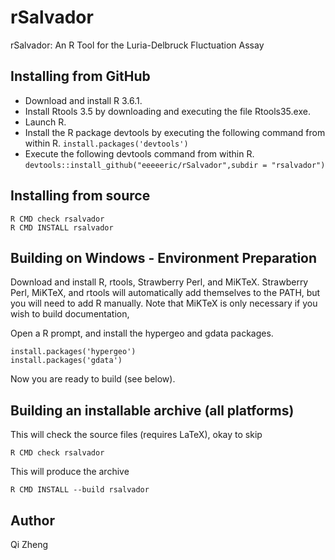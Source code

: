 rSalvador
=========

rSalvador: An R Tool for the Luria-Delbruck Fluctuation Assay

Installing from GitHub
----------------------

- Download and install R 3.6.1.
- Install Rtools 3.5 by downloading and executing the file Rtools35.exe.
- Launch R.
- Install the R package devtools by executing the following command from within R.
```install.packages('devtools')```
- Execute the following devtools command from within R.
```devtools::install_github("eeeeeric/rSalvador",subdir = "rsalvador")```

Installing from source
----------------------
```
R CMD check rsalvador
R CMD INSTALL rsalvador
```

Building on Windows - Environment Preparation
---------------------------------------------
Download and install R, rtools, Strawberry Perl, and MiKTeX. Strawberry Perl,
MiKTeX, and rtools will automatically add themselves to the PATH, but you will
need to add R manually. Note that MiKTeX is only necessary if you wish to build
documentation,

Open a R prompt, and install the hypergeo and gdata packages.
```
install.packages('hypergeo')
install.packages('gdata')
```

Now you are ready to build (see below).

Building an installable archive (all platforms)
-----------------------------------------------
This will check the source files (requires LaTeX), okay to skip
```
R CMD check rsalvador
```

This will produce the archive
```
R CMD INSTALL --build rsalvador
```

Author
------
Qi Zheng
